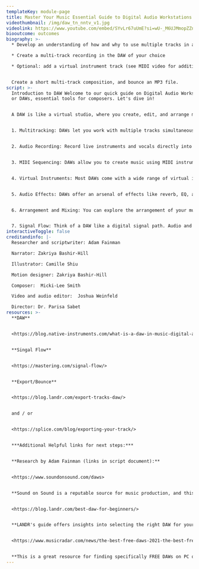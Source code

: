 ```yaml
---
templateKey: module-page
title: Master Your Music Essential Guide to Digital Audio Workstations DAW
videothumbnail: /img/daw_tn_nntv_v1.jpg
videolink: https://www.youtube.com/embed/SYvLr67uUmE?si=wU-_M6UJMmopZZnQ
biooutcome: outcomes
biography: >-
  * Develop an understanding of how and why to use multiple tracks in a DAW

  * Create a multi-track recording in the DAW of your choice

  * Optional: add a virtual instrument track (see MIDI video for additional information!)


  Create a short multi-track composition, and bounce an MP3 file.
script: >-
  Introduction to DAW Welcome to our quick guide on Digital Audio Workstations,
  or DAWs, essential tools for composers. Let's dive in! 


  A DAW is like a virtual studio, where you create, edit, and arrange music. It's the heart of modern music production. Now, let's explore some key features. 


  1. Multitracking: DAWs let you work with multiple tracks simultaneously. This means you can record and edit different instruments and voices separately, giving you more control over your sound. 


  2. Audio Recording: Record live instruments and vocals directly into your DAW. It's your digital recording studio. This requires either an interface or a USB microphone to capture the audio and convert it to digital. You can record instruments and vocals directly into your DAW with an audio interface or USB microphone. Think of it like your own digital recording studio. 


  3. MIDI Sequencing: DAWs allow you to create music using MIDI instruments. This means you can compose, play, and edit instruments virtually using a controller, for example a USB keyboard or even your computer’s keyboard to play the notes. In addition to recording audio, DAWs allow you to create music using virtual instruments. This means you can compose, play, and edit instruments virtually, using a controller like a MIDI keyboard or even your computer keyboard to play the notes. 


  4. Virtual Instruments: Most DAWs come with a wide range of virtual instruments, from pianos to synthesizers, allowing you to expand your creative palette. 


  5. Audio Effects: DAWs offer an arsenal of effects like reverb, EQ, and compression, helping you shape and refine your sound. To give you even more control of your track, DAWs offer an arsenal of effects like reverb, EQ, and compression, helping you shape and refine your sound. 


  6. Arrangement and Mixing: You can explore the arrangement of your music in the timeline by arranging the clips however you like. Mix and balance your tracks with the volume and pan controls to achieve a professional sound. 


  7. Signal Flow: Think of a DAW like a digital signal path. Audio and MIDI signals flow through a series of tracks, effects, and mixers, allowing you to shape your composition. Whether you’re new to your DAW, or you’ve been using it for years, it can be helpful to picture the path that your signals are taking. An audio or MIDI clip will flow through its track—including any effects that might be on it—before making its way to your headphones or speakers. Once you’re comfortable with this, you can begin sending groups of tracks to a folder or bus, allowing you to further shape the interaction of the elements in your composition. 8. Export and Share: Once you're satisfied with your composition, you can export it in various formats, such as MP3, WAV, or others, making it easy to share your music with the world. Once you're satisfied with your composition, you can export it in various formats including MP3 (for personal use) or WAV(for professional use), making it easy to share your music with the world. In many DAWs, this export feature will be called “bounce." Now that you've got a taste of what a DAW can do, it's time to dive deeper. Thanks for watching, and happy composing!
interactiveToggle: false
creditandinfo: |-
  Researcher and scriptwriter: Adam Fainman

  Narrator: Zakriya Bashir-Hill 

  Illustrator: Camille Shiu

  Motion designer: Zakriya Bashir-Hill 

  Composer:  Micki-Lee Smith

  Video and audio editor:  Joshua Weinfeld

  Director: Dr. Parisa Sabet
resources: >-
  **DAW**


  <https://blog.native-instruments.com/what-is-a-daw-in-music-digital-audio-workstations-explained/>


  **Singal Flow**


  <https://mastering.com/signal-flow/>


  **Export/Bounce**


  <https://blog.landr.com/export-tracks-daw/>


  and / or


  <https://splice.com/blog/exporting-your-track/>


  ***Additional Helpful links for next steps:*** 


  **Research by Adam Fainman (links in script document):**


  <https://www.soundonsound.com/daws>


  **Sound on Sound is a reputable source for music production, and this guide provides in-depth information about DAWs and their usage.**


  <https://blog.landr.com/best-daw-for-beginners/>


  **LANDR's guide offers insights into selecting the right DAW for your needs, making it a great resource for those trying to decide which DAW to use.**


  <https://www.musicradar.com/news/the-best-free-daws-2021-the-best-free-music-production-software-for-pc-and-mac>


  **This is a great resource for finding specifically FREE DAWs on PC or Mac**
---
```

